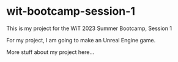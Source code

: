 # wit-bootcamp-session-1
This is my project for the WiT 2023 Summer Bootcamp, Session 1

For my project, I am going to make an Unreal Engine game.

More stuff about my project here...
